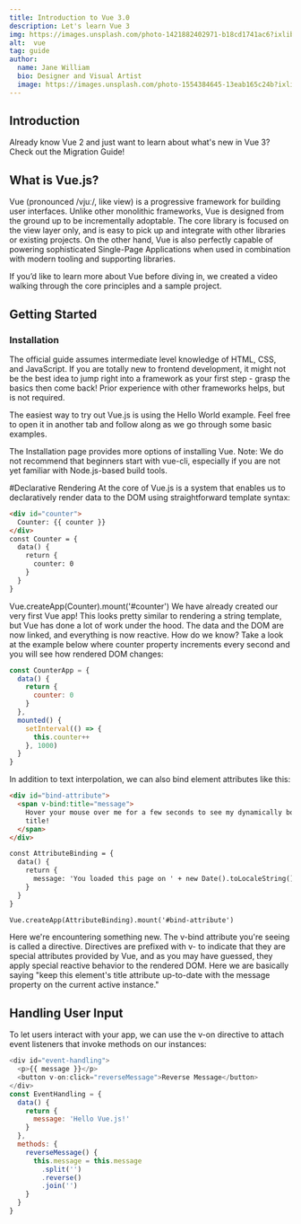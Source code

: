 ```yaml
---
title: Introduction to Vue 3.0
description: Let's learn Vue 3
img: https://images.unsplash.com/photo-1421882402971-b18cd1741ac6?ixlib=rb-1.2.1&ixid=eyJhcHBfaWQiOjEyMDd9&auto=format&fit=crop&w=500&h=300&q=80
alt:  vue
tag: guide
author: 
  name: Jane William
  bio: Designer and Visual Artist
  image: https://images.unsplash.com/photo-1554384645-13eab165c24b?ixlib=rb-1.2.1&ixid=eyJhcHBfaWQiOjEyMDd9&auto=format&fit=crop&w=975&q=80
---
```


## Introduction

Already know Vue 2 and just want to learn about what's new in Vue 3? Check out the Migration Guide!

## What is Vue.js?
Vue (pronounced /vjuː/, like view) is a progressive framework for building user interfaces. Unlike other monolithic frameworks, Vue is designed from the ground up to be incrementally adoptable. The core library is focused on the view layer only, and is easy to pick up and integrate with other libraries or existing projects. On the other hand, Vue is also perfectly capable of powering sophisticated Single-Page Applications when used in combination with modern tooling and supporting libraries.

If you’d like to learn more about Vue before diving in, we created a video walking through the core principles and a sample project.

## Getting Started
### Installation

The official guide assumes intermediate level knowledge of HTML, CSS, and JavaScript. If you are totally new to frontend development, it might not be the best idea to jump right into a framework as your first step - grasp the basics then come back! Prior experience with other frameworks helps, but is not required.

The easiest way to try out Vue.js is using the Hello World example. Feel free to open it in another tab and follow along as we go through some basic examples.

The Installation page provides more options of installing Vue. Note: We do not recommend that beginners start with vue-cli, especially if you are not yet familiar with Node.js-based build tools.

#Declarative Rendering
At the core of Vue.js is a system that enables us to declaratively render data to the DOM using straightforward template syntax:

```html
<div id="counter">
  Counter: {{ counter }}
</div>
const Counter = {
  data() {
    return {
      counter: 0
    }
  }
}
```
Vue.createApp(Counter).mount('#counter')
We have already created our very first Vue app! This looks pretty similar to rendering a string template, but Vue has done a lot of work under the hood. The data and the DOM are now linked, and everything is now reactive. How do we know? Take a look at the example below where counter property increments every second and you will see how rendered DOM changes:

```js
const CounterApp = {
  data() {
    return {
      counter: 0
    }
  },
  mounted() {
    setInterval(() => {
      this.counter++
    }, 1000)
  }
}
```
In addition to text interpolation, we can also bind element attributes like this:

```html
<div id="bind-attribute">
  <span v-bind:title="message">
    Hover your mouse over me for a few seconds to see my dynamically bound
    title!
  </span>
</div>

const AttributeBinding = {
  data() {
    return {
      message: 'You loaded this page on ' + new Date().toLocaleString()
    }
  }
}

Vue.createApp(AttributeBinding).mount('#bind-attribute')
```
Here we're encountering something new. The v-bind attribute you're seeing is called a directive. Directives are prefixed with v- to indicate that they are special attributes provided by Vue, and as you may have guessed, they apply special reactive behavior to the rendered DOM. Here we are basically saying "keep this element's title attribute up-to-date with the message property on the current active instance."

## Handling User Input
To let users interact with your app, we can use the v-on directive to attach event listeners that invoke methods on our instances:

```js
<div id="event-handling">
  <p>{{ message }}</p>
  <button v-on:click="reverseMessage">Reverse Message</button>
</div>
const EventHandling = {
  data() {
    return {
      message: 'Hello Vue.js!'
    }
  },
  methods: {
    reverseMessage() {
      this.message = this.message
        .split('')
        .reverse()
        .join('')
    }
  }
}
```